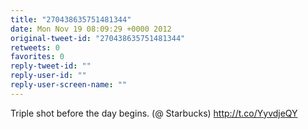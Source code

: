 ```yaml
---
title: "270438635751481344"
date: Mon Nov 19 08:09:29 +0000 2012
original-tweet-id: "270438635751481344"
retweets: 0
favorites: 0
reply-tweet-id: ""
reply-user-id: ""
reply-user-screen-name: ""
---
```

Triple shot before the day begins. (@ Starbucks) http://t.co/YyvdjeQY
